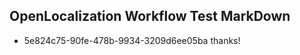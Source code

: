 ## OpenLocalization Workflow Test MarkDown
* 5e824c75-90fe-478b-9934-3209d6ee05ba thanks!

<!--HONumber=Jul16_HO2-->


